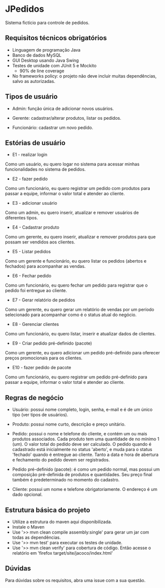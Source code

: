 # JPedidos
Sistema fictício para controle de pedidos.

## Requisitos técnicos obrigatórios
- Linguagem de programação Java
- Banco de dados MySQL
- GUI Desktop usando Java Swing
- Testes de unidade com JUnit 5 e Mockito
    - 90% de line coverage
- No frameworks policy: o projeto não deve incluir muitas dependências, salvo as autorizadas.

## Tipos de usuário

- Admin: função única de adicionar novos usuários.

- Gerente: cadastrar/alterar produtos, listar os pedidos.

- Funcionário: cadastrar um novo pedido. 

## Estórias de usuário

- E1 - realizar login

Como um usuário, eu quero logar no sistema para acessar minhas funcionalidades no sistema de pedidos.

- E2 - fazer pedido

Como um funcionário, eu quero registrar um pedido com produtos para passar a equipe, informar o valor total e atender ao cliente.

- E3 - adicionar usuário

Como um admin, eu quero inserir, atualizar e remover usuários de diferentes tipos. 

- E4 - Cadastrar produto

Como um gerente, eu quero inserir, atualizar e remover produtos para que possam ser vendidos aos clientes.

- E5 - Listar pedidos

Como um gerente e funcionário, eu quero listar os pedidos (abertos e fechados) para acompanhar as vendas.

- E6 - Fechar pedido

Como um funcionário, eu quero fechar um pedido para registrar que o pedido foi entregue ao cliente.

- E7 - Gerar relatório de pedidos

Como um gerente, eu quero gerar um relatório de vendas por um período selecionado para acompanhar como é o status atual do negócio.

- E8 - Gerenciar clientes

Como um funcionário, eu quero listar, inserir e atualizar dados de clientes. 

- E9 - Criar pedido pré-definido (pacote)

Como um gerente, eu quero adicionar um pedido pré-definido para oferecer preços promocionais para os clientes.

- E10 - fazer pedido de pacote

Como um funcionário, eu quero registrar um pedido pré-definido para passar a equipe, informar o valor total e atender ao cliente.

## Regras de negócio

- Usuário: possui nome completo, login, senha, e-mail e é de um único tipo (ver tipos de usuários). 

- Produto: possui nome curto, descrição e preço unitário. 

- Pedido: possui o nome e telefone do cliente, e contém um ou mais produtos associados. Cada produto tem uma quantidade de no mínimo 1 (um). O valor total do pedido deve ser calculado. O pedido quando é cadastrado está inicialmente no status 'aberto', e muda para o status 'fechado' quando é entregue ao cliente. Tanto a data e hora de abertura e fechamento do pedido devem ser registrados.

- Pedido pré-definido (pacote): é como um pedido normal, mas possui um composição pré-definida de produtos e quantidades. Seu preço final também é predeterminado no momento do cadastro. 

- Cliente: possui um nome e telefone obrigatoriamente. O endereço é um dado opcional. 

## Estrutura básica do projeto

- Utilize a estrutura do maven aqui disponibilizada.
- Instale o Maven
- Use '>> mvn clean compile assembly:single' para gerar um jar com todas as dependências.
- Use '>> mvn test' para executar os testes de unidade.
- Use '>> mvn clean verify' para cobertura de código. Então acesse o relatório em 'firefox target/site/jacoco/index.html'

## Dúvidas

Para dúvidas sobre os requisitos, abra uma issue com a sua questão. 
